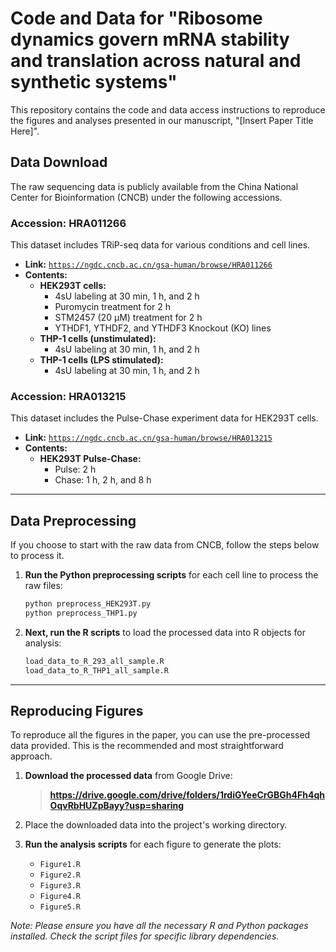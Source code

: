 # Code and Data for "Ribosome dynamics govern mRNA stability and translation across natural and synthetic systems"

This repository contains the code and data access instructions to reproduce the figures and analyses presented in our manuscript, "[Insert Paper Title Here]".

## Data Download

The raw sequencing data is publicly available from the China National Center for Bioinformation (CNCB) under the following accessions.

### Accession: HRA011266

This dataset includes TRiP-seq data for various conditions and cell lines.

* **Link:** [`https://ngdc.cncb.ac.cn/gsa-human/browse/HRA011266`](https://ngdc.cncb.ac.cn/gsa-human/browse/HRA011266)
* **Contents:**
    * **HEK293T cells:**
        * 4sU labeling at 30 min, 1 h, and 2 h
        * Puromycin treatment for 2 h
        * STM2457 (20 µM) treatment for 2 h
        * YTHDF1, YTHDF2, and YTHDF3 Knockout (KO) lines
    * **THP-1 cells (unstimulated):**
        * 4sU labeling at 30 min, 1 h, and 2 h
    * **THP-1 cells (LPS stimulated):**
        * 4sU labeling at 30 min, 1 h, and 2 h

### Accession: HRA013215

This dataset includes the Pulse-Chase experiment data for HEK293T cells.

* **Link:** [`https://ngdc.cncb.ac.cn/gsa-human/browse/HRA013215`](https://ngdc.cncb.ac.cn/gsa-human/browse/HRA013215)
* **Contents:**
    * **HEK293T Pulse-Chase:**
        * Pulse: 2 h
        * Chase: 1 h, 2 h, and 8 h

---

## Data Preprocessing

If you choose to start with the raw data from CNCB, follow the steps below to process it.

1.  **Run the Python preprocessing scripts** for each cell line to process the raw files:
    ```bash
    python preprocess_HEK293T.py
    python preprocess_THP1.py
    ```
2.  **Next, run the R scripts** to load the processed data into R objects for analysis:
    ```R
    load_data_to_R_293_all_sample.R
    load_data_to_R_THP1_all_sample.R
    ```
---

## Reproducing Figures

To reproduce all the figures in the paper, you can use the pre-processed data provided. This is the recommended and most straightforward approach.

1.  **Download the processed data** from Google Drive:
    > **https://drive.google.com/drive/folders/1rdiGYeeCrGBGh4Fh4qhOqvRbHUZpBayy?usp=sharing**

2.  Place the downloaded data into the project's working directory.

3.  **Run the analysis scripts** for each figure to generate the plots:
    * `Figure1.R`
    * `Figure2.R`
    * `Figure3.R`
    * `Figure4.R`
    * `Figure5.R`

*Note: Please ensure you have all the necessary R and Python packages installed. Check the script files for specific library dependencies.*
